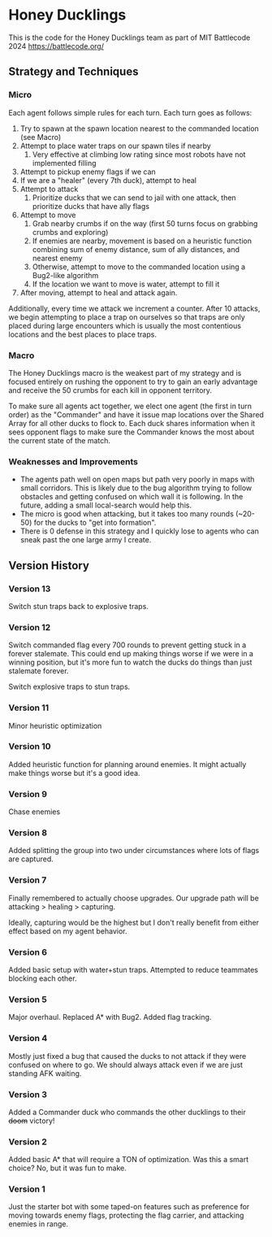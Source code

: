 # Honey Ducklings

This is the code for the Honey Ducklings team as part of MIT Battlecode 2024 https://battlecode.org/

## Strategy and Techniques

### Micro

Each agent follows simple rules for each turn. Each turn goes as follows:

1. Try to spawn at the spawn location nearest to the commanded location (see Macro)
2. Attempt to place water traps on our spawn tiles if nearby
   1. Very effective at climbing low rating since most robots have not implemented filling
3. Attempt to pickup enemy flags if we can
4. If we are a "healer" (every 7th duck), attempt to heal
5. Attempt to attack
   1. Prioritize ducks that we can send to jail with one attack, then prioritize ducks that have ally flags
6. Attempt to move
   1. Grab nearby crumbs if on the way (first 50 turns focus on grabbing crumbs and exploring)
   2. If enemies are nearby, movement is based on a heuristic function combining sum of enemy distance, sum of ally distances, and nearest enemy
   3. Otherwise, attempt to move to the commanded location using a Bug2-like algorithm
   4. If the location we want to move is water, attempt to fill it
7. After moving, attempt to heal and attack again.

Additionally, every time we attack we increment a counter. After 10 attacks, we begin attempting to place a trap on ourselves so that traps are only placed during large encounters which is usually the most contentious locations and the best places to place traps.

### Macro

The Honey Ducklings macro is the weakest part of my strategy and is focused entirely on rushing the opponent to try to gain an early advantage and receive the 50 crumbs for each kill in opponent territory.

To make sure all agents act together, we elect one agent (the first in turn order) as the "Commander" and have it issue map locations over the Shared Array for all other ducks to flock to. Each duck shares information when it sees opponent flags to make sure the Commander knows the most about the current state of the match.

### Weaknesses and Improvements

- The agents path well on open maps but path very poorly in maps with small corridors. This is likely due to the bug algorithm trying to follow obstacles and getting confused on which wall it is following. In the future, adding a small local-search would help this.
- The micro is good when attacking, but it takes too many rounds (~20-50) for the ducks to "get into formation".
- There is 0 defense in this strategy and I quickly lose to agents who can sneak past the one large army I create.

## Version History

### Version 13

Switch stun traps back to explosive traps.

### Version 12

Switch commanded flag every 700 rounds to prevent getting stuck in a forever stalemate. This could end up making things worse if we were in a winning position, but it's more fun to watch the ducks do things than just stalemate forever.

Switch explosive traps to stun traps.

### Version 11

Minor heuristic optimization

### Version 10

Added heuristic function for planning around enemies. It might actually make things worse but it's a good idea.

### Version 9

Chase enemies

### Version 8

Added splitting the group into two under circumstances where lots of flags are captured.

### Version 7

Finally remembered to actually choose upgrades. Our upgrade path will be attacking > healing > capturing.

Ideally, capturing would be the highest but I don't really benefit from either effect based on my agent behavior.

### Version 6

Added basic setup with water+stun traps. Attempted to reduce teammates blocking each other.

### Version 5

Major overhaul. Replaced A* with Bug2. Added flag tracking.

### Version 4

Mostly just fixed a bug that caused the ducks to not attack if they were confused on where to go. We should always attack even if we are just standing AFK waiting.

### Version 3

Added a Commander duck who commands the other ducklings to their ~~doom~~ victory!

### Version 2

Added basic A* that will require a TON of optimization. Was this a smart choice? No, but it was fun to make.

### Version 1

Just the starter bot with some taped-on features such as preference for moving towards enemy flags, protecting the flag carrier, and attacking enemies in range.